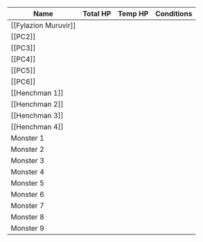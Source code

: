 
| Name                 | Total HP | Temp HP | Conditions |
| -------------------- | -------- | ------- | ---------- |
| [[Fylazion Muruvir]] |          |         |            |
| [[PC2]]              |          |         |            |
| [[PC3]]              |          |         |            |
| [[PC4]]              |          |         |            |
| [[PC5]]              |          |         |            |
| [[PC6]]              |          |         |            |
| [[Henchman 1]]       |          |         |            |
| [[Henchman 2]]       |          |         |            |
| [[Henchman 3]]       |          |         |            |
| [[Henchman 4]]       |          |         |            |
| Monster 1            |          |         |            |
| Monster 2            |          |         |            |
| Monster 3            |          |         |            |
| Monster 4            |          |         |            |
| Monster 5            |          |         |            |
| Monster 6            |          |         |            |
| Monster 7            |          |         |            |
| Monster 8            |          |         |            |
| Monster 9            |          |         |            |
